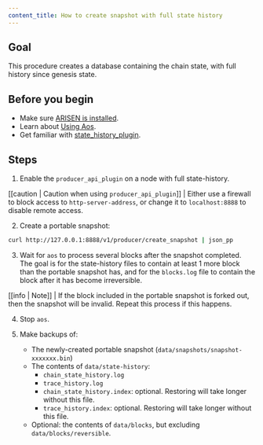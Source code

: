 ```yaml
---
content_title: How to create snapshot with full state history
---
```


## Goal

This procedure creates a database containing the chain state, with full history since genesis state.

## Before you begin

* Make sure [ARISEN is installed](../../../00_install/index.md).
* Learn about [Using Aos](../../02_usage/index.md).
* Get familiar with [state_history_plugin](../../03_plugins/state_history_plugin/index.md).

## Steps

1. Enable the `producer_api_plugin` on a node with full state-history.

[[caution | Caution when using `producer_api_plugin`]]
| Either use a firewall to block access to `http-server-address`, or change it to `localhost:8888` to disable remote access.

2. Create a portable snapshot:
```sh
curl http://127.0.0.1:8888/v1/producer/create_snapshot | json_pp
```

3. Wait for `aos` to process several blocks after the snapshot completed. The goal is for the state-history files to contain at least 1 more block than the portable snapshot has, and for the `blocks.log` file to contain the block after it has become irreversible.

[[info | Note]]
| If the block included in the portable snapshot is forked out, then the snapshot will be invalid. Repeat this process if this happens.

4. Stop `aos`.

5. Make backups of:
   * The newly-created portable snapshot (`data/snapshots/snapshot-xxxxxxx.bin`)
   * The contents of `data/state-history`:
     * `chain_state_history.log`
     * `trace_history.log`
     * `chain_state_history.index`: optional. Restoring will take longer without this file.
     * `trace_history.index`: optional. Restoring will take longer without this file.
   * Optional: the contents of `data/blocks`, but excluding `data/blocks/reversible`.
